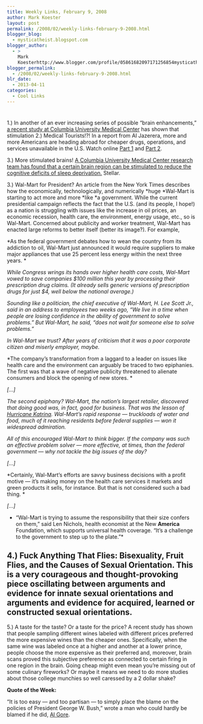 ```yaml
---
title: Weekly Links, February 9, 2008
author: Mark Koester
layout: post
permalink: /2008/02/weekly-links-february-9-2008.html
blogger_blog:
  - mysticatheist.blogspot.com
blogger_author:
  - >
    Mark
    Koesterhttp://www.blogger.com/profile/05861682097171256854mysticatheist@gmail.com
blogger_permalink:
  - /2008/02/weekly-links-february-9-2008.html
blr_date:
  - 2013-04-11
categories:
  - Cool Links
---
```

# 

1.) In another of an ever increasing series of possible “brain enhancements,” [a recent study at Columbia University Medical Center][1] has shown that stimulation 
2.) Medical Tourists!?! In a report from Al Jazerera, more and more Americans are heading abroad for cheaper drugs, operations, and services unavailable in the U.S. Watch online [Part 1][2] and [Part 2][3]. 

3.) More stimulated brains! [A Columbia University Medical Center research team has found that a certain brain region can be stimulated to reduce the cognitive deficits of sleep deprivation.][1] Stellar. 

3.) Wal-Mart for President? An article from the New York Times describes how the economically, technologically, and numerically *huge *Wal-Mart is starting to act more and more *like *a government. While the current presidential campaign reflects the fact that the U.S. (and its people, I hope!) as a nation is struggling with issues like the increase in oil prices, an economic recession, health care, the environment, energy usage, etc., so is Wal-Mart. Concerned about publicity and worker treatment, Wal-Mart has enacted large reforms to better itself (better its image?). For example,  

*As the federal government debates how to wean the country from its addiction to oil, Wal-Mart just announced it would require suppliers to make major appliances that use 25 percent less energy within the next three years. *

*While Congress wrings its hands over higher health care costs, Wal-Mart vowed to save companies $100 million this year by processing their prescription drug claims. (It already sells generic versions of prescription drugs for just $4, well below the national average.)*

*Sounding like a politician, the chief executive of Wal-Mart, H. Lee Scott Jr., said in an address to employees two weeks ago, “We live in a time when people are losing confidence in the ability of government to solve problems.” But Wal-Mart, he said, “does not wait for someone else to solve problems.”*

*In Wal-Mart we trust? After years of criticism that it was a poor corporate citizen and miserly employer, maybe.*

*The company’s transformation from a laggard to a leader on issues like health care and the environment can arguably be traced to two epiphanies. The first was that a wave of negative publicity threatened to alienate consumers and block the opening of new stores. *

*[…]*

*The second epiphany? Wal-Mart, the nation’s largest retailer, discovered that doing good was, in fact, good for business. That was the lesson of [Hurricane Katrina][4]. Wal-Mart’s rapid response — truckloads of water and food, much of it reaching residents before federal supplies — won it widespread admiration.*

*All of this encouraged Wal-Mart to think bigger. If the company was such an effective problem solver — more effective, at times, than the federal government — why not tackle the big issues of the day?*

*[…]*

*Certainly, Wal-Mart’s efforts are savvy business decisions with a profit motive — it’s making money on the health care services it markets and green products it sells, for instance. But that is not considered such a bad thing. *

*[…]*

* “Wal-Mart is trying to assume the responsibility that their size confers on them,” said Len Nichols, health economist at the New **America** Foundation, which supports universal health coverage. “It’s a challenge to the government to step up to the plate.”*

## 4.) Fuck Anything That Flies: Bisexuality, Fruit Flies, and the Causes of Sexual Orientation. This is a very courageous and thought-provoking piece oscillating between arguments and evidence for innate sexual orientations and arguments and evidence for acquired, learned or constructed sexual orientations. 

5.) A taste for the taste? Or a taste for the price? A recent study has shown that people sampling different wines labeled with different prices preferred the more expensive wines than the cheaper ones. Specifically, when the same wine was labeled once at a higher and another at a lower prince, people choose the more expensive as their preferred and, moreover, brain scans proved this subjective preference as connected to certain firing in one region in the brain. Going cheap might even mean you’re missing out of some culinary fireworks? Or maybe it means we need to do more studies about those college munchies so well caressed by a 2 dollar shake? 

   
**Quote of the Week:**

“It is too easy — and too partisan — to simply place the blame on the policies of President George W. Bush,” wrote a man who could hardly be blamed if he did, [Al Gore][5].  


 [1]: http://www.eurekalert.org/pub_releases/2008-02/cumc-brt020108.php
 [2]: http://fr.youtube.com/watch?v=ykcpt08gYxs
 [3]: http://fr.youtube.com/watch?v=iMvAoACgUTU
 [4]: http://topics.nytimes.com/top/reference/timestopics/subjects/h/hurricane_katrina/index.html?inline=nyt-classifier "More articles about Hurricane Katrina."
 [5]: http://topics.nytimes.com/top/reference/timestopics/people/g/al_gore/index.html?inline=nyt-per "More articles about Al Gore."